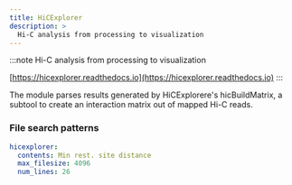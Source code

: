 ```yaml
---
title: HiCExplorer
description: >
  Hi-C analysis from processing to visualization
---
```


<!--
~~~~~ DO NOT EDIT ~~~~~
This file is autogenerated from the MultiQC module python docstring.
Do not edit the markdown, it will be overwritten.

File path for the source of this content: multiqc/modules/hicexplorer/hicexplorer.py
~~~~~~~~~~~~~~~~~~~~~~~
-->

:::note
Hi-C analysis from processing to visualization

[https://hicexplorer.readthedocs.io](https://hicexplorer.readthedocs.io)
:::

The module parses results generated by HiCExplorere's hicBuildMatrix, a subtool to create an interaction matrix
out of mapped Hi-C reads.

### File search patterns

```yaml
hicexplorer:
  contents: Min rest. site distance
  max_filesize: 4096
  num_lines: 26
```
